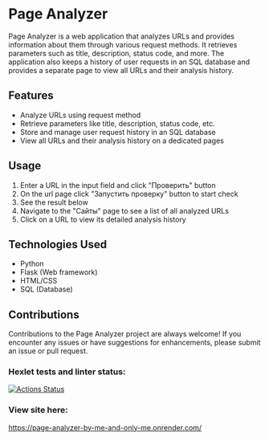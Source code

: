 # Page Analyzer

Page Analyzer is a web application that analyzes URLs and provides information about them through various request methods. It retrieves parameters such as title, description, status code, and more. The application also keeps a history of user requests in an SQL database and provides a separate page to view all URLs and their analysis history.

## Features

- Analyze URLs using request method
- Retrieve parameters like title, description, status code, etc.
- Store and manage user request history in an SQL database
- View all URLs and their analysis history on a dedicated pages

## Usage

1. Enter a URL in the input field and click "Проверить" button
3. On the url page click "Запустить проверку" button to start check
4. See the result below
5. Navigate to the "Сайты" page to see a list of all analyzed URLs
6. Click on a URL to view its detailed analysis history

## Technologies Used

- Python
- Flask (Web framework)
- HTML/CSS
- SQL (Database)

## Contributions

Contributions to the Page Analyzer project are always welcome! If you encounter any issues or have suggestions for enhancements, please submit an issue or pull request. 

### Hexlet tests and linter status:
[![Actions Status](https://github.com/amrylnikov/python-project-83/workflows/hexlet-check/badge.svg)](https://github.com/amrylnikov/python-project-83/actions)

### View site here:
https://page-analyzer-by-me-and-only-me.onrender.com/
